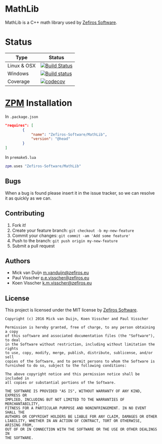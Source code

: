 # MathLib
MathLib is a C++ math library used by [Zefiros Software](https://zefiros.eu).

# Status
Type        | Status
----------- | -------
Linux & OSX | [![Build Status](https://travis-ci.org/Zefiros-Software/CoreLib.svg?branch=master)](https://travis-ci.org/Zefiros-Software/CoreLib)
Windows     | [![Build status](https://ci.appveyor.com/api/projects/status/b804ar6c35tjds9v?svg=true)](https://ci.appveyor.com/project/PaulVisscher/mathlib)
Coverage	| [![codecov](https://codecov.io/gh/Zefiros-Software/CoreLib/branch/master/graph/badge.svg)](https://codecov.io/gh/Zefiros-Software/CoreLib)

# [ZPM](http://zpm.zefiros.eu) Installation

In `.package.json`
```json
"requires": [
		{
			"name": "Zefiros-Software/MathLib",
			"version": "@head"
		}
]
```

In `premake5.lua`
```lua
zpm.uses "Zefiros-Software/MathLib"
```

## Bugs
When a bug is found please insert it in the issue tracker, so we can resolve it as quickly as we can.

## Contributing
1. Fork it!
2. Create your feature branch: `git checkout -b my-new-feature`
3. Commit your changes: `git commit -am 'Add some feature'`
4. Push to the branch: `git push origin my-new-feature`
5. Submit a pull request

## Authors
* Mick van Duijn <m.vanduijn@zefiros.eu>
* Paul Visscher <p.e.visscher@zefiros.eu>
* Koen Visscher <k.m.visscher@zefiros.eu>

## License
This project is licensed under the MIT license by [Zefiros Software](https://zefiros.eu).

```
Copyright (c) 2016 Mick van Duijn, Koen Visscher and Paul Visscher

Permission is hereby granted, free of charge, to any person obtaining a copy
of this software and associated documentation files (the "Software"), to deal
in the Software without restriction, including without limitation the rights
to use, copy, modify, merge, publish, distribute, sublicense, and/or sell
copies of the Software, and to permit persons to whom the Software is
furnished to do so, subject to the following conditions:

The above copyright notice and this permission notice shall be included in
all copies or substantial portions of the Software.

THE SOFTWARE IS PROVIDED "AS IS", WITHOUT WARRANTY OF ANY KIND, EXPRESS OR
IMPLIED, INCLUDING BUT NOT LIMITED TO THE WARRANTIES OF MERCHANTABILITY,
FITNESS FOR A PARTICULAR PURPOSE AND NONINFRINGEMENT. IN NO EVENT SHALL THE
AUTHORS OR COPYRIGHT HOLDERS BE LIABLE FOR ANY CLAIM, DAMAGES OR OTHER
LIABILITY, WHETHER IN AN ACTION OF CONTRACT, TORT OR OTHERWISE, ARISING FROM,
OUT OF OR IN CONNECTION WITH THE SOFTWARE OR THE USE OR OTHER DEALINGS IN
THE SOFTWARE.
```